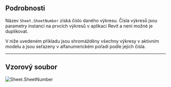 ## Podrobnosti
Název `Sheet.SheetNumber` získá číslo daného výkresu. Čísla výkresů jsou parametry instancí na prvcích výkresů v aplikaci Revit a není možné je duplikovat.

V níže uvedeném příkladu jsou shromážděny všechny výkresy v aktivním modelu a jsou seřazeny v alfanumerickém pořadí podle jejich čísla.
___
## Vzorový soubor

![Sheet.SheetNumber](./Revit.Elements.Views.Sheet.SheetNumber_img.jpg)
